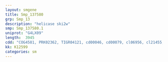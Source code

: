 ```yaml
---
layout: smgene
title: Smp_137580
grp: Smp_13
description: "helicase ski2w"
smp: Smp_137580.1
uniprot: "G4LX09"
length:  3945
cdd: "COG4581, PRK02362, TIGR04121, cd00046, cd00079, cl06956, cl21455, pfam00270, pfam00271, pfam08148, smart00487, smart00490"
kk: K12599
categories: sm
---
```

